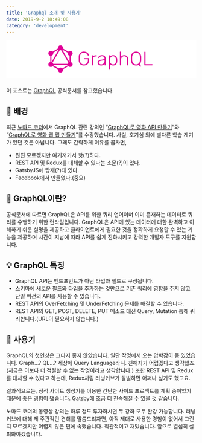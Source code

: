 ```yaml
---
title: 'Graphql 소개 및 사용기'
date: 2019-9-2 18:49:08
category: 'development'
---
```


![](./images/graphql-logo.png)

####

이 포스트는 [GraphQL](https://graphql-kr.github.io/) 공식문서를 참고했습니다.

## 📝 배경

최근 [노마드 코더](https://academy.nomadcoders.co)에서 GraphQL 관련 강의인 <q>[GraphQL로 영화 API 만들기](https://academy.nomadcoders.co/courses/enrolled/357405)</q>와 <q>[GraphQL로 영화 웹 앱 만들기](https://academy.nomadcoders.co/courses/enrolled/364948)</q>를 수강했습니다. 사실, 호기심 외에 별다른 학습 계기가 있던 것은 아닙니다. 그래도 간략하게 이유를 꼽자면,

- 뭔진 모르겠지만 여기저기서 핫(?)하다.
- REST API 및 Redux를 대체할 수 있다는 소문(?)이 있다.
- GatsbyJS에 탑재(?)돼 있다.
- Facebook에서 만들었다.(중요)

## 💎 GraphQL이란?

공식문서에 따르면 GraphQL은 API를 위한 쿼리 언어이며 이미 존재하는 데이터로 쿼리를 수행하기 위한 런타임입니다. GraphQL은 API에 있는 데이터에 대한 완벽하고 이해하기 쉬운 설명을 제공하고 클라이언트에게 필요한 것을 정확하게 요청할 수 있는 기능을 제공하며 시간이 지남에 따라 API를 쉽게 진화시키고 강력한 개발자 도구를 지원합니다.

## 💡 GraphQL 특징

- GraphQL API는 엔드포인트가 아닌 타입과 필드로 구성됩니다.
- 스키마에 새로운 필드와 타입을 추가하는 것만으로 기존 쿼리에 영향을 주지 않고 단일 버전의 API를 사용할 수 있습니다.
- REST API의 OverFetching 및 UnderFetching 문제를 해결할 수 있습니다.
- REST API의 GET, POST, DELETE, PUT 메소드 대신 Query, Mutation 통해 쿼리합니다.(URL이 필요하지 않습니다.)

## 📝 사용기

GraphQL의 첫인상은 그다지 좋지 않았습니다. 일단 작명에서 오는 압박감이 좀 있었습니다. Graph...? QL...? 세상에 Query Language라니. 친해지기 어렵겠다고 생각했죠.(지금은 이보다 더 적절할 수 없는 작명이라고 생각합니다.) 또한 REST API 및 Redux를 대체할 수 있다고 하는데, Redux처럼 러닝커브가 살벌하면 어쩌나 싶기도 했고요.

결과적으로는, 정적 사이트 생성기를 이용한 간단한 사이드 프로젝트를 계획 중이었기 때문에 좋은 경험이 됐습니다. Gatsby에 조금 더 친숙해질 수 있을 것 같습니다.

노마드 코더의 동영상 강의는 하루 정도 투자하시면 두 강좌 모두 완강 가능합니다. 러닝커브에 대해 제 주관적인 견해를 말씀드리자면, 아직 제대로 사용한 경험이 없어서 그런지 모르겠지만 어렵지 않은 편에 속했습니다. 직관적이고 재밌습니다. 앞으로 열심히 살펴봐야겠습니다.

